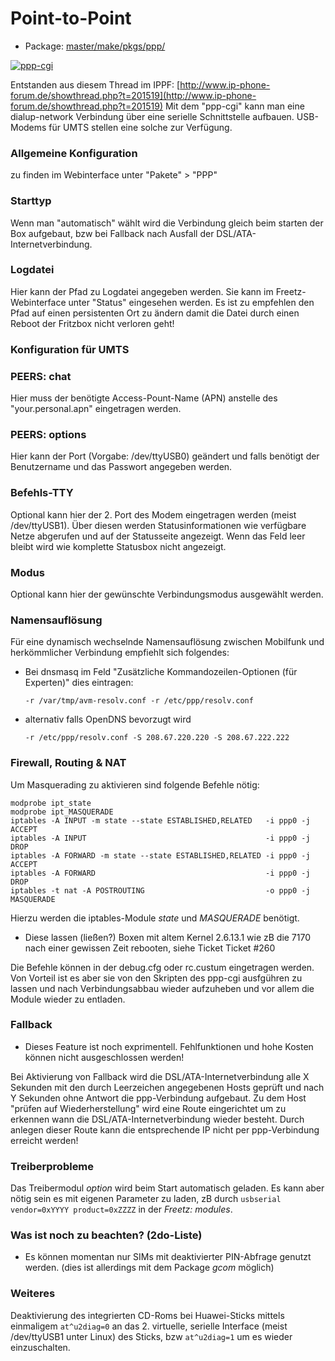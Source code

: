 # Point-to-Point
 - Package: [master/make/pkgs/ppp/](https://github.com/Freetz-NG/freetz-ng/tree/master/make/pkgs/ppp/)

[![ppp-cgi](../screenshots/121_md.jpg)](../screenshots/121.jpg)

Entstanden aus diesem Thread im IPPF:
[http://www.ip-phone-forum.de/showthread.php?t=201519](http://www.ip-phone-forum.de/showthread.php?t=201519)
Mit dem "ppp-cgi" kann man eine dialup-network Verbindung über eine
serielle Schnittstelle aufbauen. USB-Modems für UMTS stellen eine solche
zur Verfügung.


### Allgemeine Konfiguration

zu finden im Webinterface unter "Pakete" > "PPP"

### Starttyp

Wenn man "automatisch" wählt wird die Verbindung gleich beim starten
der Box aufgebaut, bzw bei Fallback nach Ausfall der
DSL/ATA-Internetverbindung.

### Logdatei

Hier kann der Pfad zu Logdatei angegeben werden. Sie kann im
Freetz-Webinterface unter "Status" eingesehen werden. Es ist zu
empfehlen den Pfad auf einen persistenten Ort zu ändern damit die Datei
durch einen Reboot der Fritzbox nicht verloren geht!


### Konfiguration für UMTS

### PEERS: chat

Hier muss der benötigte Access-Pount-Name (APN) anstelle des
"your.personal.apn" eingetragen werden.

### PEERS: options

Hier kann der Port (Vorgabe: /dev/ttyUSB0) geändert und falls benötigt
der Benutzername und das Passwort angegeben werden.

### Befehls-TTY

Optional kann hier der 2. Port des Modem eingetragen werden (meist
/dev/ttyUSB1). Über diesen werden Statusinformationen wie verfügbare
Netze abgerufen und auf der Statusseite angezeigt. Wenn das Feld leer
bleibt wird wie komplette Statusbox nicht angezeigt.

### Modus

Optional kann hier der gewünschte Verbindungsmodus ausgewählt werden.


### Namensauflösung

Für eine dynamisch wechselnde Namensauflösung zwischen Mobilfunk und
herkömmlicher Verbindung empfiehlt sich folgendes:

-   Bei dnsmasq im Feld "Zusätzliche Kommandozeilen-Optionen (für
    Experten)" dies eintragen:

    ``` 
    -r /var/tmp/avm-resolv.conf -r /etc/ppp/resolv.conf
    ```

-   alternativ falls OpenDNS bevorzugt wird

    ``` 
    -r /etc/ppp/resolv.conf -S 208.67.220.220 -S 208.67.222.222
    ```


### Firewall, Routing & NAT

Um Masquerading zu aktivieren sind folgende Befehle nötig:

```
modprobe ipt_state
modprobe ipt_MASQUERADE
iptables -A INPUT -m state --state ESTABLISHED,RELATED   -i ppp0 -j ACCEPT
iptables -A INPUT                                        -i ppp0 -j DROP
iptables -A FORWARD -m state --state ESTABLISHED,RELATED -i ppp0 -j ACCEPT
iptables -A FORWARD                                      -i ppp0 -j DROP
iptables -t nat -A POSTROUTING                           -o ppp0 -j MASQUERADE
```

Hierzu werden die iptables-Module *state* und *MASQUERADE* benötigt.

 * Diese lassen
(ließen?) Boxen mit altem Kernel 2.6.13.1 wie zB die 7170 nach einer
gewissen Zeit rebooten, siehe Ticket
Ticket #260

Die Befehle können in der debug.cfg oder rc.custum eingetragen werden.
Von Vorteil ist es aber sie von den Skripten des ppp-cgi ausfgühren zu
lassen und nach Verbindungsabbau wieder aufzuheben und vor allem die
Module wieder zu entladen.


### Fallback

 * Dieses Feature
ist noch exprimentell. Fehlfunktionen und hohe Kosten können nicht
ausgeschlossen werden!

Bei Aktivierung von Fallback wird die DSL/ATA-Internetverbindung alle X
Sekunden mit den durch Leerzeichen angegebenen Hosts geprüft und nach Y
Sekunden ohne Antwort die ppp-Verbindung aufgebaut. Zu dem Host "prüfen
auf Wiederherstellung" wird eine Route eingerichtet um zu erkennen wann
die DSL/ATA-Internetverbindung wieder besteht. Durch anlegen dieser
Route kann die entsprechende IP nicht per ppp-Verbindung erreicht
werden!


### Treiberprobleme

Das Treibermodul *option* wird beim Start automatisch geladen. Es kann
aber nötig sein es mit eigenen Parameter zu laden, zB durch
`usbserial vendor=0xYYYY product=0xZZZZ` in der *Freetz: modules*.


### Was ist noch zu beachten? (2do-Liste)

 * Es können
momentan nur SIMs mit deaktivierter PIN-Abfrage genutzt werden. (dies
ist allerdings mit dem Package *gcom* möglich)


### Weiteres

Deaktivierung des integrierten CD-Roms bei Huawei-Sticks mittels
einmaligem `at^u2diag=0` an das 2. virtuelle, serielle Interface (meist
/dev/ttyUSB1 unter Linux) des Sticks, bzw `at^u2diag=1` um es wieder
einzuschalten.


